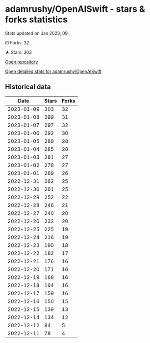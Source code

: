 # adamrushy/OpenAISwift - stars & forks statistics

Stats updated on Jan 2023, 09

☋ Forks: 32

★ Stars: 303

[Open repository](https://github.com/adamrushy/OpenAISwift)

[Open detailed stats for adamrushy/OpenAISwift](https://reviewgithub.com/rep/adamrushy/OpenAISwift)

## Historical data
| Date | Stars | Forks |
|------|-------|-------|
| 2023-01-09 | 303 | 32 | 
| 2023-01-08 | 299 | 31 | 
| 2023-01-07 | 297 | 32 | 
| 2023-01-06 | 292 | 30 | 
| 2023-01-05 | 289 | 28 | 
| 2023-01-04 | 285 | 28 | 
| 2023-01-03 | 281 | 27 | 
| 2023-01-02 | 278 | 27 | 
| 2023-01-01 | 269 | 26 | 
| 2022-12-31 | 262 | 25 | 
| 2022-12-30 | 261 | 25 | 
| 2022-12-29 | 252 | 22 | 
| 2022-12-28 | 246 | 21 | 
| 2022-12-27 | 240 | 20 | 
| 2022-12-26 | 232 | 20 | 
| 2022-12-25 | 225 | 19 | 
| 2022-12-24 | 216 | 19 | 
| 2022-12-23 | 190 | 18 | 
| 2022-12-22 | 182 | 17 | 
| 2022-12-21 | 176 | 16 | 
| 2022-12-20 | 171 | 16 | 
| 2022-12-19 | 168 | 16 | 
| 2022-12-18 | 164 | 16 | 
| 2022-12-17 | 159 | 16 | 
| 2022-12-16 | 150 | 15 | 
| 2022-12-15 | 139 | 13 | 
| 2022-12-14 | 134 | 12 | 
| 2022-12-12 | 84 | 5 | 
| 2022-12-11 | 78 | 4 | 

